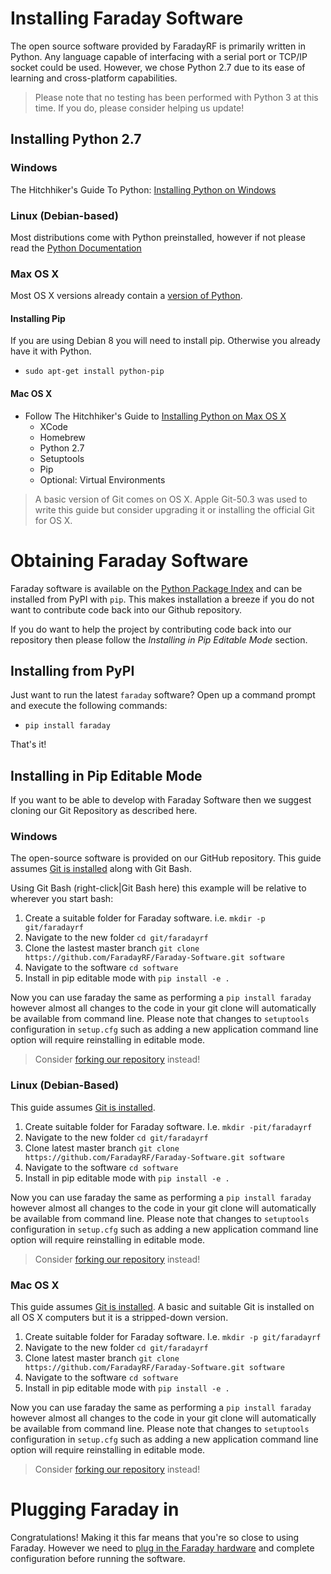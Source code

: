 # Installing Faraday Software
The open source software provided by FaradayRF is primarily written in Python. Any language capable of interfacing with a serial port or TCP/IP socket could be used. However, we chose Python 2.7 due to its ease of learning and cross-platform capabilities.

> Please note that no testing has been performed with Python 3 at this time. If you do, please consider helping us update!

## Installing Python 2.7
### Windows
The Hitchhiker's Guide To Python: [Installing Python on Windows](http://docs.python-guide.org/en/latest/starting/install/win/)

### Linux (Debian-based)
Most distributions come with Python preinstalled, however if not please read the [Python Documentation](https://docs.python.org/2/using/unix.html#getting-and-installing-the-latest-version-of-python)

### Max OS X
Most OS X versions already contain a [version of Python](https://wiki.python.org/moin/BeginnersGuide/Download).

#### Installing Pip
If you are using Debian 8 you will need to install pip. Otherwise you already have it with Python.
* ```sudo apt-get install python-pip```

#### Mac OS X
* Follow The Hitchhiker's Guide to [Installing Python on Max OS X](http://docs.python-guide.org/en/latest/starting/install/osx/)
  * XCode
  * Homebrew
  * Python 2.7
  * Setuptools
  * Pip
  * Optional: Virtual Environments

> A basic version of Git comes on OS X. Apple Git-50.3 was used to write this guide but consider upgrading it or installing the official Git for OS X.

# Obtaining Faraday Software
Faraday software is available on the [Python Package Index](https://pypi.python.org/pypi/faraday/) and can be installed from PyPI with `pip`. This makes installation a breeze if you do not want to contribute code back into our Github repository.

If you do want to help the project by contributing code back into our repository then please follow the *Installing in Pip Editable Mode* section.

## Installing from PyPI
Just want to run the latest `faraday` software? Open up a command prompt and execute the following commands:

* `pip install faraday`

That's it!

## Installing in Pip Editable Mode
If you want to be able to develop with Faraday Software then we suggest cloning our Git Repository as described here.

### Windows

The open-source software is provided on our GitHub repository. This guide assumes [Git is installed](https://git-scm.com/book/en/v2/Getting-Started-Installing-Git) along with Git Bash.

Using Git Bash (right-click|Git Bash here) this example will be relative to wherever you start bash:

1. Create a suitable folder for Faraday software. i.e. `mkdir -p git/faradayrf`
2. Navigate to the new folder `cd git/faradayrf`
3. Clone the lastest master branch `git clone https://github.com/FaradayRF/Faraday-Software.git software`
4. Navigate to the software `cd software`
5. Install in pip editable mode with `pip install -e .`

Now you can use faraday the same as performing a `pip install faraday` however almost all changes to the code in your git clone will automatically be available from command line. Please note that changes to `setuptools` configuration in `setup.cfg` such as adding a new application command line option will require reinstalling in editable mode.

> Consider [forking our repository](https://help.github.com/articles/fork-a-repo/) instead!

### Linux (Debian-Based)
This guide assumes [Git is installed](https://git-scm.com/book/en/v2/Getting-Started-Installing-Git).

1. Create suitable folder for Faraday software. I.e. ```mkdir -pit/faradayrf```
2. Navigate to the new folder ```cd git/faradayrf```
3. Clone latest master branch ```git clone https://github.com/FaradayRF/Faraday-Software.git software```
4. Navigate to the software `cd software`
5. Install in pip editable mode with `pip install -e .`

Now you can use faraday the same as performing a `pip install faraday` however almost all changes to the code in your git clone will automatically be available from command line. Please note that changes to `setuptools` configuration in `setup.cfg` such as adding a new application command line option will require reinstalling in editable mode.

> Consider [forking our repository](https://help.github.com/articles/fork-a-repo/) instead!

### Mac OS X
This guide assumes [Git is installed](https://git-scm.com/book/en/v2/Getting-Started-Installing-Git). A basic and suitable Git is installed on all OS X computers but it is a stripped-down version.

1. Create suitable folder for Faraday software. I.e. ```mkdir -p git/faradayrf```
2. Navigate to the new folder ```cd git/faradayrf```
3. Clone latest master branch ```git clone https://github.com/FaradayRF/Faraday-Software.git software```
4. Navigate to the software `cd software`
5. Install in pip editable mode with `pip install -e .`

Now you can use faraday the same as performing a `pip install faraday` however almost all changes to the code in your git clone will automatically be available from command line. Please note that changes to `setuptools` configuration in `setup.cfg` such as adding a new application command line option will require reinstalling in editable mode.

> Consider [forking our repository](https://help.github.com/articles/fork-a-repo/) instead!

# Plugging Faraday in
Congratulations! Making it this far means that you're so close to using Faraday. However we need to [plug in the Faraday hardware](connecting-hardware.md) and complete configuration before running the software.
